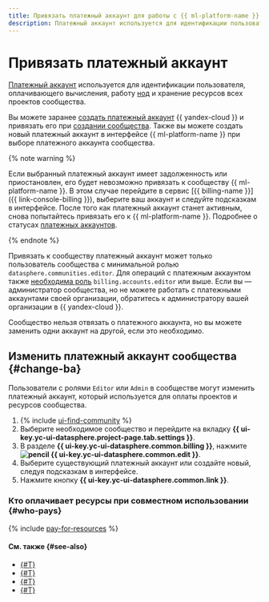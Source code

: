 ```yaml
---
title: Привязать платежный аккаунт для работы с {{ ml-platform-name }}
description: Платежный аккаунт используется для идентификации пользователя, оплачивающего вычисления, работу нод и хранение ресурсов всех проектов сообщества.
---
```


# Привязать платежный аккаунт

[Платежный аккаунт](../../../billing/concepts/billing-account.md) используется для идентификации пользователя, оплачивающего вычисления, работу [нод](../../concepts/deploy/index.md#node) и хранение ресурсов всех проектов сообщества.

Вы можете заранее [создать платежный аккаунт](../../../billing/operations/create-new-account.md) {{ yandex-cloud }} и привязать его при [создании сообщества](./create.md). Также вы можете создать новый платежный аккаунт в интерфейсе {{ ml-platform-name }} при выборе платежного аккаунта сообщества.

{% note warning %}

Если выбранный платежный аккаунт имеет задолженность или приостановлен, его будет невозможно привязать к сообществу {{ ml-platform-name }}. В этом случае перейдите в сервис [{{ billing-name }}]({{ link-console-billing }}), выберите ваш аккаунт и следуйте подсказкам в интерфейсе. После того как платежный аккаунт станет активным, снова попытайтесь привязать его к {{ ml-platform-name }}. Подробнее о статусах [платежных аккаунтов](../../../billing/concepts/billing-account-statuses.md).

{% endnote %}

Привязать к сообществу платежный аккаунт может только пользователь сообщества с минимальной ролью `datasphere.communities.editor`. Для операций с платежным аккаунтом также [необходима роль](../../../billing/security/) `billing.accounts.editor` или выше. Если вы — администратор сообщества, но не можете работать с платежными аккаунтами своей организации, обратитесь к администратору вашей организации в {{ yandex-cloud }}.

Сообщество нельзя отвязать о платежного аккаунта, но вы можете заменить одни аккаунт на другой, если это необходимо.

## Изменить платежный аккаунт сообщества {#change-ba}

Пользователи с ролями `Editor` или `Admin` в сообществе могут изменить платежный аккаунт, который используется для оплаты проектов и ресурсов сообщества.

1. {% include [ui-find-community](../../../_includes/datasphere/ui-find-community.md) %}
1. Выберите необходимое сообщество и перейдите на вкладку **{{ ui-key.yc-ui-datasphere.project-page.tab.settings }}**.
1. В разделе **{{ ui-key.yc-ui-datasphere.common.billing }}**, нажмите **![pencil](../../../_assets/console-icons/pencil.svg) {{ ui-key.yc-ui-datasphere.common.edit }}**.
1. Выберите существующий платежный аккаунт или создайте новый, следуя подсказкам в интерфейсе.
1. Нажмите кнопку **{{ ui-key.yc-ui-datasphere.common.link }}**.

### Кто оплачивает ресурсы при совместном использовании {#who-pays}

{% include [pay-for-resources](../../../_includes/datasphere/pay-for-resources.md) %}

#### См. также {#see-also}

* [{#T}](../../pricing.md)
* [{#T}](../../concepts/community.md)
* [{#T}](../../../billing/concepts/billing-account.md)
* [{#T}](../../../billing/concepts/billing-account-statuses.md)
